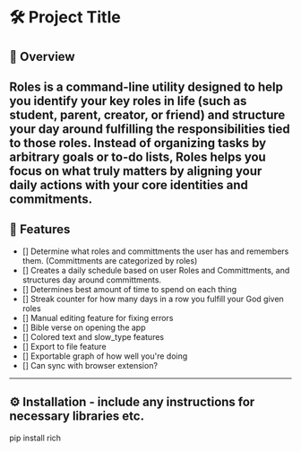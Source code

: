 # 🛠️ Project Title

## 📌 Overview
Roles is a command-line utility designed to help you identify your key roles in life (such as student, parent, creator, or friend) and structure your day around fulfilling the responsibilities tied to those roles. Instead of organizing tasks by arbitrary goals or to-do lists, Roles helps you focus on what truly matters by aligning your daily actions with your core identities and commitments.
---

## 🎯 Features
- [] Determine what roles and committments the user has and remembers them. (Committments are categorized by roles)
- [] Creates a daily schedule based on user Roles and Committments, and structures day around committments.
- [] Determines best amount of time to spend on each thing
- [] Streak counter for how many days in a row you fulfill your God given roles
- [] Manual editing feature for fixing errors
- [] Bible verse on opening the app
- [] Colored text and slow_type features
- [] Export to file feature
- [] Exportable graph of how well you're doing
- [] Can sync with browser extension?

---

## ⚙️ Installation - include any instructions for necessary libraries etc.
pip install rich
